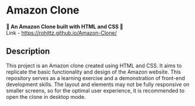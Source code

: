 # Amazon Clone
<strong>🚀 An Amazon Clone built with HTML and CSS 🚀</strong>
<br>
Link - https://rohittz.github.io/Amazon-Clone/
## Description

This project is an Amazon clone created using HTML and CSS. It aims to replicate the basic functionality and design of the Amazon website. This repository serves as a learning exercise and a demonstration of front-end development skills.
The layout and elements may not be fully responsive on smaller screens, so for the optimal user experience, it is recommended to open the clone in desktop mode.
